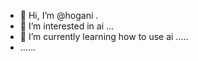 - 👋 Hi, I’m @hogani .
- 👀 I’m interested in ai ...
- 🌱 I’m currently learning how to use ai .....
- ......
  

<!---
hogani/hogani is a ✨ special ✨ repository because its `README.md` (this file) appears on your GitHub profile.
You can click the Preview link to take a look at your changes.
--->
